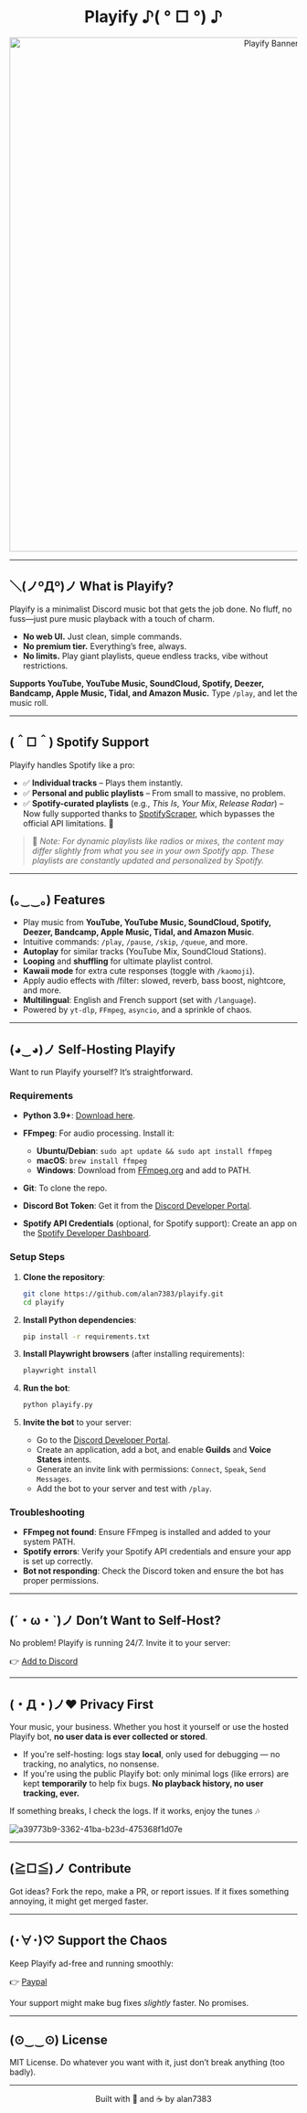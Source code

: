<h1 align="center">Playify ♪( ° □ °) ♪</h1>

<p align="center">
  <img src="https://github.com/user-attachments/assets/5c1d5fba-3a34-4ffe-bd46-ef68e1175360" alt="Playify Banner" width="900">
</p>

---

## ＼(ノºДº)ノ What is Playify?

Playify is a minimalist Discord music bot that gets the job done. No fluff, no fuss—just pure music playback with a touch of charm.

- **No web UI.** Just clean, simple commands.
- **No premium tier.** Everything’s free, always.
- **No limits.** Play giant playlists, queue endless tracks, vibe without restrictions.

**Supports YouTube, YouTube Music, SoundCloud, Spotify, Deezer, Bandcamp, Apple Music, Tidal, and Amazon Music.** Type `/play`, and let the music roll.

---

## (＾□＾) Spotify Support

Playify handles Spotify like a pro:

* ✅ **Individual tracks** – Plays them instantly.
* ✅ **Personal and public playlists** – From small to massive, no problem.
* ✅ **Spotify-curated playlists** (e.g., *This Is*, *Your Mix*, *Release Radar*) – Now fully supported thanks to [SpotifyScraper](https://github.com/AliAkhtari78/SpotifyScraper), which bypasses the official API limitations. 🎉

> 🔄 *Note: For dynamic playlists like radios or mixes, the content may differ slightly from what you see in your own Spotify app. These playlists are constantly updated and personalized by Spotify.*

---

## (｡‿‿｡) Features

- Play music from **YouTube, YouTube Music, SoundCloud, Spotify, Deezer, Bandcamp, Apple Music, Tidal, and Amazon Music**.
- Intuitive commands: `/play`, `/pause`, `/skip`, `/queue`, and more.
- **Autoplay** for similar tracks (YouTube Mix, SoundCloud Stations).
- **Looping** and **shuffling** for ultimate playlist control.
- **Kawaii mode** for extra cute responses (toggle with `/kaomoji`).
- Apply audio effects with /filter: slowed, reverb, bass boost, nightcore, and more.
- **Multilingual**: English and French support (set with `/language`).
- Powered by `yt-dlp`, `FFmpeg`, `asyncio`, and a sprinkle of chaos.

---

## (◕‿◕)ノ Self-Hosting Playify

Want to run Playify yourself? It’s straightforward.

### Requirements

* **Python 3.9+**: [Download here](https://www.python.org/downloads/).
* **FFmpeg**: For audio processing. Install it:

  * **Ubuntu/Debian**: `sudo apt update && sudo apt install ffmpeg`
  * **macOS**: `brew install ffmpeg`
  * **Windows**: Download from [FFmpeg.org](https://ffmpeg.org/download.html) and add to PATH.
* **Git**: To clone the repo.
* **Discord Bot Token**: Get it from the [Discord Developer Portal](https://discord.com/developers/applications).
* **Spotify API Credentials** (optional, for Spotify support): Create an app on the [Spotify Developer Dashboard](https://developer.spotify.com/dashboard/).

### Setup Steps

1. **Clone the repository**:

   ```bash
   git clone https://github.com/alan7383/playify.git
   cd playify
   ```

2. **Install Python dependencies**:

   ```bash
   pip install -r requirements.txt
   ```

3. **Install Playwright browsers** (after installing requirements):

   ```bash
   playwright install
   ```

4. **Run the bot**:

   ```bash
   python playify.py
   ```

5. **Invite the bot** to your server:

   * Go to the [Discord Developer Portal](https://discord.com/developers/applications).
   * Create an application, add a bot, and enable **Guilds** and **Voice States** intents.
   * Generate an invite link with permissions: `Connect`, `Speak`, `Send Messages`.
   * Add the bot to your server and test with `/play`.

### Troubleshooting

* **FFmpeg not found**: Ensure FFmpeg is installed and added to your system PATH.
* **Spotify errors**: Verify your Spotify API credentials and ensure your app is set up correctly.
* **Bot not responding**: Check the Discord token and ensure the bot has proper permissions.

---

## (´・ω・\`)ノ Don’t Want to Self-Host?

No problem! Playify is running 24/7. Invite it to your server:

👉 [Add to Discord](https://alan7383.github.io/playify/)

---

## (・Д・)ノ♥ Privacy First

Your music, your business. Whether you host it yourself or use the hosted Playify bot, **no user data is ever collected or stored**.

* If you're self-hosting: logs stay **local**, only used for debugging — no tracking, no analytics, no nonsense.
* If you're using the public Playify bot: only minimal logs (like errors) are kept **temporarily** to help fix bugs. **No playback history, no user tracking, ever.**

If something breaks, I check the logs.
If it works, enjoy the tunes 🎶

![a39773b9-3362-41ba-b23d-475368f1d07e](https://github.com/user-attachments/assets/9ddd2662-b2fc-4781-a174-d1162149a695)

---

## (≧□≦)ノ Contribute

Got ideas? Fork the repo, make a PR, or report issues. If it fixes something annoying, it might get merged faster.

---

## (･∀･)♡ Support the Chaos

Keep Playify ad-free and running smoothly:

👉 [Paypal](https://www.paypal.com/paypalme/alanmussot1)

Your support might make bug fixes *slightly* faster. No promises.

---

## (⊙‿‿⊙) License

MIT License. Do whatever you want with it, just don’t break anything (too badly).

---

<p align="center">Built with 💢 and ☕ by alan7383</p>
